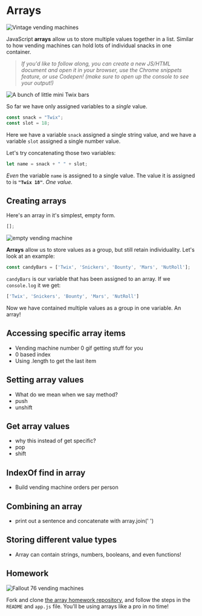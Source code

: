 # Arrays

![Vintage vending machines](https://i.pinimg.com/originals/63/51/a3/6351a3e746f8fdfcdb3ddfebdd7ac353.jpg)

JavaScript **arrays** allow us to store multiple values together in a list. Similar to how vending machines can hold lots of individual snacks in one container.

> _If you'd like to follow along, you can create a new JS/HTML document and open it in your browser, use the Chrome snippets feature, or use Codepen! (make sure to open up the console to see your output!)_

![A bunch of little mini Twix bars](https://i.imgur.com/e9nioE3.png)

So far we have only assigned variables to a _single_ value.

```javascript
const snack = "Twix";
const slot = 18;
```

Here we have a variable `snack` assigned a single string value, and we have a variable `slot` assigned a single number value.

Let's try concatenating those two variables:

```javascript
let name = snack + " " + slot;
```

_Even_ the variable `name` is assigned to a single value. The value it is assigned to is **`"Twix 18"`**. _One value._

## Creating arrays

Here's an array in it's simplest, empty form.

```javascript
[];
```

![empty vending machine](https://daily49er.com/wp-content/uploads/2020/09/vendingmachine2-1000x600.jpg)

**Arrays** allow us to store values as a group, but still retain individuality. Let's look at an example:

```javascript
const candyBars = ['Twix', 'Snickers', 'Bounty', 'Mars', 'NutRoll'];
```

`candyBars` is our variable that has been assigned to an array. If we `console.log` it we get:

```javascript
['Twix', 'Snickers', 'Bounty', 'Mars', 'NutRoll']
```

Now we have contained multiple values as a group in one variable. An array!

## Accessing specific array items

* Vending machine number 0 gif getting stuff for you
* 0 based index
* Using .length to get the last item

## Setting array values

* What do we mean when we say method?
* push
* unshift

## Get array values

* why this instead of get specific?
* pop
* shift

## IndexOf find in array

* Build vending machine orders per person

## Combining an array

* print out a sentence and concatenate with array.join(' ')

## Storing different value types

* Array can contain strings, numbers, booleans, and even functions!

## Homework

![Fallout 76 vending machines](https://cdn.mos.cms.futurecdn.net/PveeBUTk5pJap95EFus7mP.png)

Fork and clone [the array homework repository](https://github.com/developer-delta/iffy-quotes), and follow the steps in the `README` and `app.js` file. You'll be using arrays like a pro in no time!
